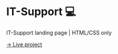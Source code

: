 # IT-Support 💻
IT-Support landing page | HTML/CSS only

[→ Live project](https://itsupportlanding.netlify.app/)

